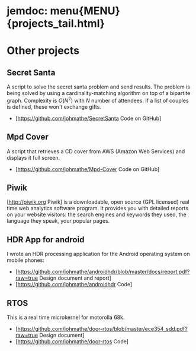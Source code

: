 # jemdoc: menu{MENU}{projects_tail.html}
# Other projects

## Secret Santa
A script to solve the secret santa problem and send results. The problem is being solved by using a cardinality-matching algorithm on top of a bipartite graph. Complexity is $O(N^2)$ with $N$ number of attendees. If a list of couples is defined, these won't exchange gifts.
  - [https://github.com/johmathe/SecretSanta Code on GitHub]

## Mpd Cover
A script that retrieves a CD cover from AWS (Amazon Web Services) and displays it full screen.
  - [https://github.com/johmathe/Mpd-Cover Code on GitHub]

## Piwik
[http://piwik.org Piwik] is a downloadable, open source (GPL licensed) real time web analytics software program. It provides you with detailed reports on your website visitors: the search engines and keywords they used, the language they speak, your popular pages.

## HDR App for android
I wrote an HDR processing application for the Android operating system on mobile phones:
  - [https://github.com/johmathe/androidhdr/blob/master/docs/report.pdf?raw=true Design document and report]
  - [https://github.com/johmathe/androidhdr Code]

## RTOS
This is a real time microkernel for motorolla 68k.

  - [https://github.com/johmathe/door-rtos/blob/master/ece354_sdd.pdf?raw=true Design document]
  - [https://github.com/johmathe/door-rtos Code]
